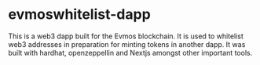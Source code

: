# evmoswhitelist-dapp
This is a web3 dapp built for the Evmos blockchain. It is used to whitelist web3 addresses in preparation for minting tokens in another dapp. It was built with hardhat, openzeppellin and Nextjs amongst other important tools.
